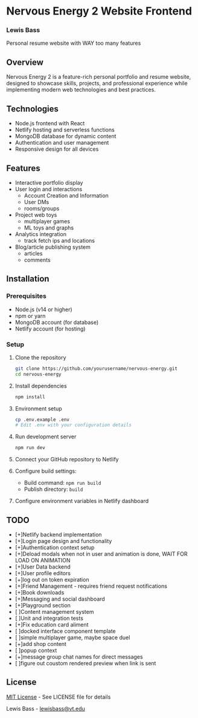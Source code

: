 # Nervous Energy 2 Website Frontend

### Lewis Bass
Personal resume website with WAY too many features

## Overview
Nervous Energy 2 is a feature-rich personal portfolio and resume website, designed to showcase skills, projects, and professional experience while implementing modern web technologies and best practices.

## Technologies
- Node.js frontend with React
- Netlify hosting and serverless functions
- MongoDB database for dynamic content
- Authentication and user management
- Responsive design for all devices

## Features
- Interactive portfolio display
- User login and interactions
  - Account Creation and Information
  - User DMs
  - rooms/groups
- Project web toys
  - multiplayer games
  - ML toys and graphs
- Analytics integration
  - track fetch ips and locations
- Blog/article publishing system
  - articles
  - comments

## Installation

### Prerequisites
- Node.js (v14 or higher)
- npm or yarn
- MongoDB account (for database)
- Netlify account (for hosting)

### Setup
1. Clone the repository
   ```bash
   git clone https://github.com/yourusername/nervous-energy.git
   cd nervous-energy
   ```

2. Install dependencies
   ```bash
   npm install
   ```

3. Environment setup
   ```bash
   cp .env.example .env
   # Edit .env with your configuration details
   ```

4. Run development server
   ```bash
   npm run dev
   ```



1. Connect your GitHub repository to Netlify
2. Configure build settings:
   - Build command: `npm run build`
   - Publish directory: `build`
3. Configure environment variables in Netlify dashboard

## TODO
- [+]Netlify backend implementation
- [+]Login page design and functionality
- [+]Authentication context setup
- [+]Deload modals when not in user and animation is done, WAIT FOR LOAD ON ANIMATION
- [+]User Data backend
- [+]User profile editors
- [+]log out on token expiration
- [+]Friend Management - requires friend request notifications
- [+]Book downloads
- [+]Messaging and social dashboard
- [+]Playground section
- [ ]Content management system
- [ ]Unit and integration tests
- [+]Fix education card aliment
- [ ]docked interface component template
- [ ]simple multiplayer game, maybe space duel
- [+]add shop content
- [ ]popup context
- [+]message group chat names for direct messages
- [ ]figure out coustom rendered preview when link is sent

## License
[MIT License](LICENSE) - See LICENSE file for details

Lewis Bass - [lewisbass@vt.edu](mailto:lewisbass@vt.edu)
